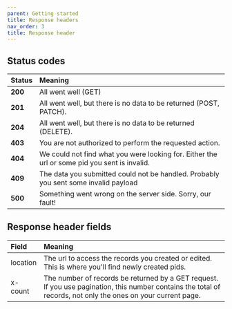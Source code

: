 ```yaml
---
parent: Getting started
title: Response headers
nav_order: 3
title: Response header
---
```

## Status codes

|Status|Meaning|
|:-----|:------|
**200**   | All went well (GET)
**201**   | All went well, but there is no data to be returned (POST, PATCH).
**204**   | All went well, but there is no data to be returned (DELETE).
**403**   | You are not authorized to perform the requested action.
**404**   | We could not find what you were looking for. Either the url or some pid you sent is invalid.
**409**   | The data you submitted could not be handled. Probably you sent some invalid payload
**500**   | Something went wrong on the server side. Sorry, our fault!


## Response header fields

|Field|Meaning|
|:-----|:------|
location | The url to access the records you created or edited. This is where you'll find newly created pids.
x-count | The number of records be returned by a GET request. If you use pagination, this number contains the total of records, not only the ones on your current page.
